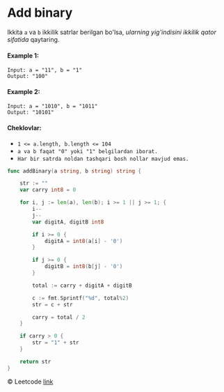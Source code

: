 # Add binary

Ikkita `a` va `b` ikkilik satrlar berilgan bo'lsa, *ularning yig'indisini ikkilik qator sifatida* qaytaring.

#### Example 1:

```
Input: a = "11", b = "1"
Output: "100"
```

#### Example 2:

```
Input: a = "1010", b = "1011"
Output: "10101"
```
 

#### Cheklovlar:

* `1 <= a.length, b.length <= 104`
* `a va b faqat "0" yoki "1" belgilardan iborat.`
* `Har bir satrda noldan tashqari bosh nollar mavjud emas.`

```go
func addBinary(a string, b string) string {

	str := ""
	var carry int8 = 0

	for i, j := len(a), len(b); i >= 1 || j >= 1; {
		i--
		j--
		var digitA, digitB int8

		if i >= 0 {
			digitA = int8(a[i] - '0')
		}

		if j >= 0 {
			digitB = int8(b[j] - '0')
		}

		total := carry + digitA + digitB

		c := fmt.Sprintf("%d", total%2)
		str = c + str

		carry = total / 2
	}

	if carry > 0 {
		str = "1" + str
	}

	return str
}
```
© Leetcode [link](https://leetcode.com/explore/learn/card/array-and-string/203/introduction-to-string/1160/)